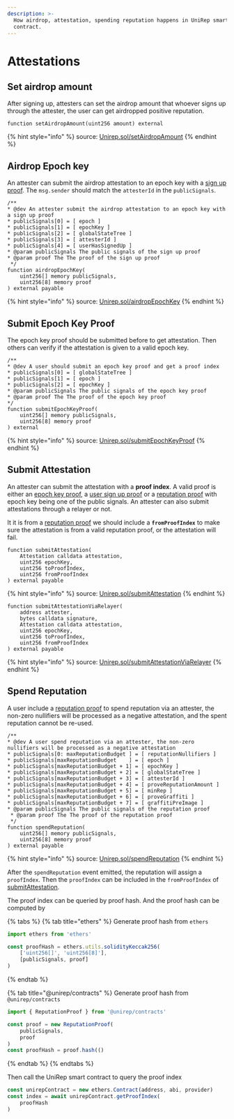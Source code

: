 ```yaml
---
description: >-
  How airdrop, attestation, spending reputation happens in UniRep smart
  contract.
---
```


# Attestations

## Set airdrop amount

After signing up, attesters can set the airdrop amount that whoever signs up through the attester, the user can get airdropped positive reputation.

```solidity
function setAirdropAmount(uint256 amount) external
```

{% hint style="info" %}
source: [Unirep.sol/setAirdropAmount](https://github.com/Unirep/Unirep/blob/0067a483e1766645bc9bbf881a3ccdb0b32b8a63/packages/contracts/contracts/Unirep.sol#L191)
{% endhint %}

## Airdrop Epoch key

An attester can submit the airdrop attestation to an epoch key with a [sign up proof](../../circuits/user-sign-up-proof.md). The `msg.sender` should match the `attesterId` in the `publicSignals`.

```solidity
/**
* @dev An attester submit the airdrop attestation to an epoch key with a sign up proof
* publicSignals[0] = [ epoch ]
* publicSignals[1] = [ epochKey ]
* publicSignals[2] = [ globalStateTree ]
* publicSignals[3] = [ attesterId ]
* publicSignals[4] = [ userHasSignedUp ]
* @param publicSignals The public signals of the sign up proof
* @param proof The The proof of the sign up proof
 */
function airdropEpochKey(
    uint256[] memory publicSignals,
    uint256[8] memory proof
) external payable
```

{% hint style="info" %}
source: [Unirep.sol/airdropEpochKey](https://github.com/Unirep/Unirep/blob/0067a483e1766645bc9bbf881a3ccdb0b32b8a63/packages/contracts/contracts/Unirep.sol#L340)
{% endhint %}

## Submit Epoch Key Proof

The epoch key proof should be submitted before to get attestation. Then others can verify if the attestation is given to a valid epoch key.

```solidity
/**
* @dev A user should submit an epoch key proof and get a proof index
* publicSignals[0] = [ globalStateTree ]
* publicSignals[1] = [ epoch ]
* publicSignals[2] = [ epochKey ]
* @param publicSignals The public signals of the epoch key proof
* @param proof The The proof of the epoch key proof
*/
function submitEpochKeyProof(
    uint256[] memory publicSignals,
    uint256[8] memory proof
) external
```

{% hint style="info" %}
source: [Unirep.sol/submitEpochKeyProof](https://github.com/Unirep/Unirep/blob/0067a483e1766645bc9bbf881a3ccdb0b32b8a63/packages/contracts/contracts/Unirep.sol#L306)
{% endhint %}

## Submit Attestation

An attester can submit the attestation with a **proof index**. A valid proof is either an [epoch key proof](../../circuits/epoch-key-proof.md), a [user sign up proof](../../circuits/user-sign-up-proof.md) or a [reputation proof](../../circuits/reputation-proof.md) with epoch key being one of the public signals. An attester can also submit attestations through a relayer or not.

It it is from a [reputation proof](../../circuits/reputation-proof.md) we should include a **`fromProofIndex`** to make sure the attestation is from a valid reputation proof, or the attestation will fail.

```solidity
function submitAttestation(
    Attestation calldata attestation,
    uint256 epochKey,
    uint256 toProofIndex,
    uint256 fromProofIndex
) external payable
```

{% hint style="info" %}
source: [Unirep.sol/submitAttestation](https://github.com/Unirep/Unirep/blob/0067a483e1766645bc9bbf881a3ccdb0b32b8a63/packages/contracts/contracts/Unirep.sol#L253)
{% endhint %}

```solidity
function submitAttestationViaRelayer(
    address attester,
    bytes calldata signature,
    Attestation calldata attestation,
    uint256 epochKey,
    uint256 toProofIndex,
    uint256 fromProofIndex
) external payable
```

{% hint style="info" %}
source: [Unirep.sol/submitAttestationViaRelayer](https://github.com/Unirep/Unirep/blob/0067a483e1766645bc9bbf881a3ccdb0b32b8a63/packages/contracts/contracts/Unirep.sol#L279)
{% endhint %}

## Spend Reputation

A user include a [reputation proof](../../circuits/reputation-proof.md) to spend reputation via an attester, the non-zero nullifiers will be processed as a negative attestation, and the spent reputation cannot be re-used.&#x20;

```solidity
/**
* @dev A user spend reputation via an attester, the non-zero nullifiers will be processed as a negative attestation
* publicSignals[0: maxReputationBudget ] = [ reputationNullifiers ]
* publicSignals[maxReputationBudget    ] = [ epoch ]
* publicSignals[maxReputationBudget + 1] = [ epochKey ]
* publicSignals[maxReputationBudget + 2] = [ globalStateTree ]
* publicSignals[maxReputationBudget + 3] = [ attesterId ]
* publicSignals[maxReputationBudget + 4] = [ proveReputationAmount ]
* publicSignals[maxReputationBudget + 5] = [ minRep ]
* publicSignals[maxReputationBudget + 6] = [ proveGraffiti ]
* publicSignals[maxReputationBudget + 7] = [ graffitiPreImage ]
* @param publicSignals The public signals of the reputation proof
 * @param proof The The proof of the reputation proof
 */
function spendReputation(
    uint256[] memory publicSignals,
    uint256[8] memory proof
) external payable
```

{% hint style="info" %}
source: [Unirep.sol/spendReputation](https://github.com/Unirep/Unirep/blob/0067a483e1766645bc9bbf881a3ccdb0b32b8a63/packages/contracts/contracts/Unirep.sol#L401)
{% endhint %}

After the `spendReputation` event emitted, the reputation will assign a `proofIndex`. Then the `proofIndex` can be included in the `fromProofIndex` of [submitAttestation](attestations.md#submit-attestation).

The proof index can be queried by proof hash. And the proof hash can be computed by

{% tabs %}
{% tab title="ethers" %}
Generate proof hash from `ethers`

```typescript
import ethers from 'ethers'

const proofHash = ethers.utils.solidityKeccak256(
    ['uint256[]', 'uint256[8]'],
    [publicSignals, proof]
)
```
{% endtab %}

{% tab title="@unirep/contracts" %}
Generate proof hash from `@unirep/contracts`

```typescript
import { ReputationProof } from '@unirep/contracts'

const proof = new ReputationProof(
    publicSignals,
    proof
)
const proofHash = proof.hash(()
```
{% endtab %}
{% endtabs %}

Then call the UniRep smart contract to query the proof index

```typescript
const unirepContract = new ethers.Contract(address, abi, provider)
const index = await unirepContract.getProofIndex(
    proofHash
)
```
